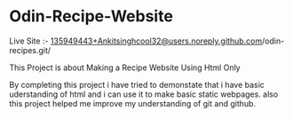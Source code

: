 # Odin-Recipe-Website

Live Site :- 135949443+Ankitsinghcool32@users.noreply.github.com/odin-recipes.git/

This Project is about Making a Recipe Website Using Html Only

By completing this project i have tried to demonstate that i have basic 
uderstanding of html and i can use it to make basic static webpages.
also this project helped me improve my understanding of git and github.

